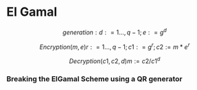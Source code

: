 # El Gamal

$$
generation : d : = {1 …, q-1} ; e : = g^d
$$

$$
Encryption(m,e) r: = {1 …, q-1} ; c1 : = g^r ; c2 :=m*e^r
$$

$$
Decryption(c1,c2,d) m:= c2/c1^d
$$

### Breaking the ElGamal Scheme using a QR generator
